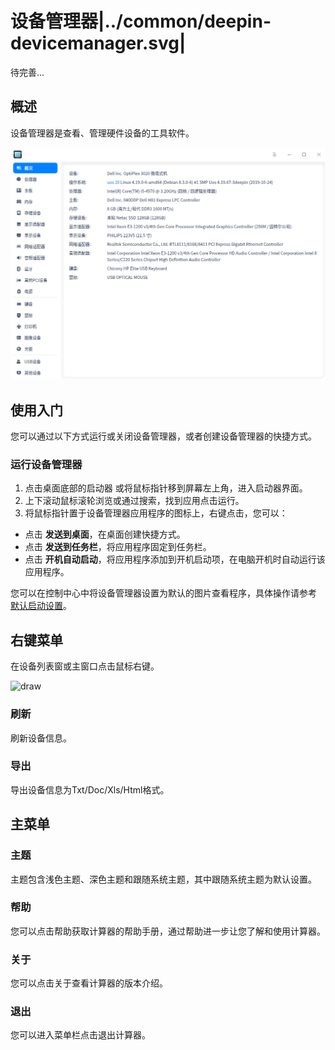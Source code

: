 # 设备管理器|../common/deepin-devicemanager.svg|

待完善...

## 概述

设备管理器是查看、管理硬件设备的工具软件。

![0|main](jpg/overview.png)

## 使用入门

您可以通过以下方式运行或关闭设备管理器，或者创建设备管理器的快捷方式。

### 运行设备管理器

1. 点击桌面底部的启动器 或将鼠标指针移到屏幕左上角，进入启动器界面。
2. 上下滚动鼠标滚轮浏览或通过搜索，找到应用点击运行。
3. 将鼠标指针置于设备管理器应用程序的图标上，右键点击，您可以：
- 点击 **发送到桌面**，在桌面创建快捷方式。
- 点击 **发送到任务栏**，将应用程序固定到任务栏。
- 点击 **开机自动启动**，将应用程序添加到开机启动项，在电脑开机时自动运行该应用程序。

您可以在控制中心中将设备管理器设置为默认的图片查看程序，具体操作请参考 [默认启动设置](dman:///dde#默认程序设置)。

## 右键菜单

在设备列表窗或主窗口点击鼠标右键。

![draw](jpg/contextmenu.png)

### 刷新

刷新设备信息。

### 导出

导出设备信息为Txt/Doc/Xls/Html格式。



## 主菜单

### 主题

主题包含浅色主题、深色主题和跟随系统主题，其中跟随系统主题为默认设置。

### 帮助

您可以点击帮助获取计算器的帮助手册，通过帮助进一步让您了解和使用计算器。


### 关于

您可以点击关于查看计算器的版本介绍。

### 退出

您可以进入菜单栏点击退出计算器。
